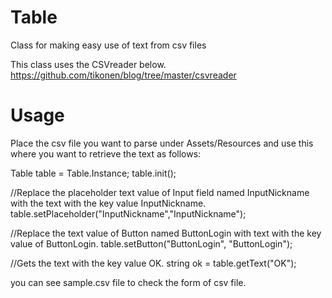# Table
Class for making easy use of text from csv files

This class uses the CSVreader below.
https://github.com/tikonen/blog/tree/master/csvreader

# Usage

Place the csv file you want to parse under Assets/Resources and use this where you want to retrieve the text as follows:


Table table = Table.Instance;
table.init();

//Replace the placeholder text value of Input field named InputNickname with the text with the key value InputNickname.
table.setPlaceholder("InputNickname","InputNickname");

//Replace the text value of Button named ButtonLogin with text with the key value of ButtonLogin.
table.setButton("ButtonLogin", "ButtonLogin");

//Gets the text with the key value OK.
string ok = table.getText("OK");

you can see sample.csv file to check the form of csv file.
